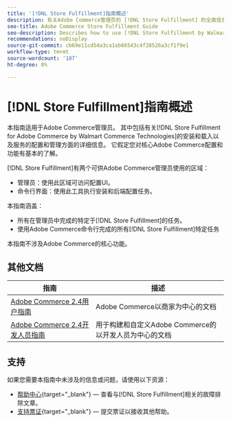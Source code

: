 ```yaml
---
title: '[!DNL Store Fulfillment]指南概述'
description: 有关Adobe Commerce管理员的 [!DNL Store Fulfillment] 的全面信息，包括安装和载入。
seo-title: Adobe Commerce Store Fulfillment Guide
seo-description: Describes how to use [!DNL Store Fulfillment by Walmart Commerce Technologies] services with Adobe Commerce.
recommendations: noDisplay
source-git-commit: cb69e11cd54a3ca1ab66543c4f28526a3cf1f9e1
workflow-type: tm+mt
source-wordcount: '187'
ht-degree: 0%

---
```


# [!DNL Store Fulfillment]指南概述

本指南适用于Adobe Commerce管理员。 其中包括有关[!DNL Store Fulfillment for Adobe Commerce by Walmart Commerce Technologies]的安装和载入以及服务的配置和管理方面的详细信息。 它假定您对核心Adobe Commerce配置和功能有基本的了解。

[!DNL Store Fulfillment]有两个可供Adobe Commerce管理员使用的区域：

* 管理员：使用此区域可访问配置UI。
* 命令行界面：使用此工具执行安装和后端配置任务。

本指南涵盖：

* 所有在管理员中完成的特定于[!DNL Store Fulfillment]的任务。
* 使用Adobe Commerce命令行完成的所有[!DNL Store Fulfillment]特定任务

本指南不涉及Adobe Commerce的核心功能。

## 其他文档

| 指南 | 描述 |
|-----------------------------------------------------------------------|----------------------------------------------------------------------------|
| [Adobe Commerce 2.4用户指南](https://experienceleague.adobe.com/en/docs/commerce-admin/user-guides/home) | Adobe Commerce以商家为中心的文档 |
| [Adobe Commerce 2.4开发人员指南](https://developer.adobe.com/commerce/docs/) | 用于构建和自定义Adobe Commerce的以开发人员为中心的文档 |

## 支持

如果您需要本指南中未涉及的信息或问题，请使用以下资源：

* [帮助中心](https://experienceleague.adobe.com/docs/commerce-knowledge-base/kb/help-center-guide/magento-help-center-user-guide.html#submit-ticket){target="_blank"} — 查看与[!DNL Store Fulfillment]相关的故障排除文章。
* [支持票证](https://experienceleague.adobe.com/docs/commerce-knowledge-base/kb/help-center-guide/magento-help-center-user-guide.html#submit-ticket){target="_blank"} — 提交票证以接收其他帮助。
